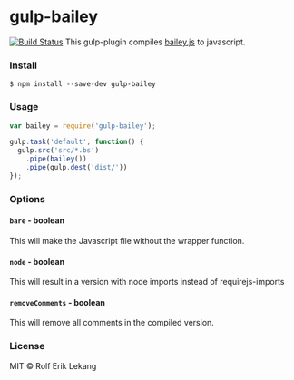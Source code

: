 # gulp-bailey
[![Build Status](https://travis-ci.org/relekang/gulp-bailey.svg?branch=master)](https://travis-ci.org/relekang/gulp-bailey)
This gulp-plugin compiles [bailey.js](https://github.com/haeric/bailey.js) to javascript.

### Install

    $ npm install --save-dev gulp-bailey

### Usage
```javascript
var bailey = require('gulp-bailey');

gulp.task('default', function() {
  gulp.src('src/*.bs')
    .pipe(bailey())
    .pipe(gulp.dest('dist/'))
});
```

### Options
#### `bare` - boolean
This will make the Javascript file without the wrapper function.

#### `node` - boolean
This will result in a version with node imports instead of requirejs-imports

#### `removeComments` - boolean  
This will remove all comments in the compiled version.

### License
MIT © Rolf Erik Lekang
